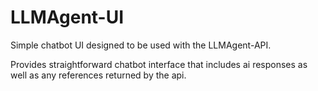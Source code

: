 # LLMAgent-UI
Simple chatbot UI designed to be used with the LLMAgent-API. 

Provides straightforward chatbot interface that includes ai responses as well as any references returned by the api. 
